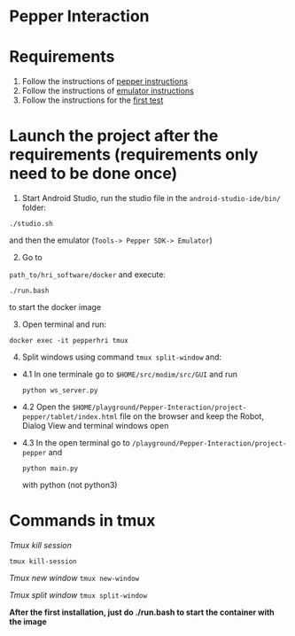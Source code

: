 # Pepper Interaction

# Requirements

1. Follow the instructions of [pepper instructions](./setup_pepper.md)
2. Follow the instructions of [emulator instructions](./setup_emulator.md)
3. Follow the instructions for the [first test](./fist_test.md)

# Launch the project after the requirements (requirements only need to be done once)

1. Start Android Studio, run the studio file in the `android-studio-ide/bin/` folder:

```
./studio.sh 
```

and then the emulator (`Tools-> Pepper SDK-> Emulator`)

2. Go to 

`path_to/hri_software/docker` and execute:
```
./run.bash
```

to start the docker image

3. Open terminal and run:

```
docker exec -it pepperhri tmux
```

4. Split windows using command `tmux split-window` and:
  + 4.1 In one terminale go to `$HOME/src/modim/src/GUI` and run 
    ```
    python ws_server.py
    ```
   
   + 4.2 Open the `$HOME/playground/Pepper-Interaction/project-pepper/tablet/index.html` file on the browser and keep the Robot, Dialog View and terminal windows open
   
   + 4.3 In the open terminal go to `/playground/Pepper-Interaction/project-pepper` and
     ```
     python main.py
     ```
      with python (not python3)

# Commands in tmux

*Tmux kill session*

```tmux kill-session ```

*Tmux new window*
``` tmux new-window ```

*Tmux split window*
```tmux split-window```


**After the first installation, just do ./run.bash to start the container with the image**

